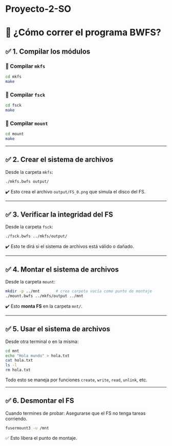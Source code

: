 # Proyecto-2-SO

# 🧪 ¿Cómo correr el programa BWFS?

## ✅ 1. Compilar los módulos

### 📁 Compilar `mkfs`

```bash
cd mkfs
make
```

### 📁 Compilar `fsck`

```bash
cd fsck
make
```

### 📁 Compilar `mount`

```bash
cd mount
make
```

---

## ✅ 2. Crear el sistema de archivos

Desde la carpeta `mkfs`:

```bash
./mkfs.bwfs output/
```

✔️ Esto crea el archivo `output/FS_0.png` que simula el disco del FS.

---

## ✅ 3. Verificar la integridad del FS

Desde la carpeta `fsck`:

```bash
./fsck.bwfs ../mkfs/output/
```

✔️ Esto te dirá si el sistema de archivos está válido o dañado.

---

## ✅ 4. Montar el sistema de archivos

Desde la carpeta `mount`:

```bash
mkdir -p ../mnt       # crea carpeta vacía como punto de montaje
./mount.bwfs ../mkfs/output ../mnt
```

✔️ Esto **monta  FS** en la carpeta `mnt/`.

---

## ✅ 5. Usar el sistema de archivos

Desde otra terminal o en la misma:

```bash
cd mnt
echo "Hola mundo" > hola.txt
cat hola.txt
ls -l
rm hola.txt
```

Todo esto se maneja por funciones `create`, `write`, `read`, `unlink`, etc.

---

## ✅ 6. Desmontar el FS

Cuando termines de probar:
Asegurarse que el FS no tenga tareas corriendo. 
```bash
fusermount3 -u /mnt
```

✅ Esto libera el punto de montaje.

